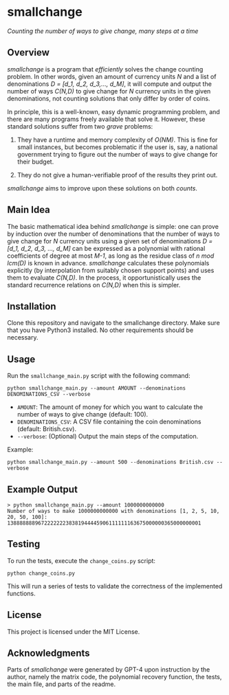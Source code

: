 # smallchange
*Counting the number of ways to give change, many steps at a time*

## Overview

*smallchange* is a program that *efficiently* solves the change counting problem. In other words, given an amount of currency units *N* and a list of denominations *D = [d_1, d_2, d_3,..., d_M]*, it will compute and output the number of ways *C(N,D)* to give change for *N* currency units in the given denominations, not counting solutions that only differ by order of coins.

In principle, this is a well-known, easy dynamic programming problem, and there are many programs freely available that solve it. However, these standard solutions suffer from two *grave* problems:

1. They have a runtime and memory complexity of *O(NM)*. This is fine for small instances, but becomes problematic if the user is, say, a national government trying to figure out the number of ways to give change for their budget.

2. They do not give a human-verifiable proof of the results they print out.

*smallchange* aims to improve upon these solutions on both *counts*.

## Main Idea

The basic mathematical idea behind *smallchange* is simple: one can prove by induction over the number of denominations that the number of ways to give change for *N* currency units using a given set of denominations *D = [d_1, d_2, d_3, ..., d_M]* can be expressed as a polynomial with rational coefficients of degree at most *M-1*, as long as the residue class of *n mod lcm(D)* is known in advance. *smallchange* calculates these polynomials explicitly (by interpolation from suitably chosen support points) and uses them to evaluate *C(N,D)*. In the process, it opportunistically uses the standard recurrence relations on *C(N,D)* when this is simpler. 

## Installation

Clone this repository and navigate to the smallchange directory. Make sure that you have Python3 installed. No other requirements should be necessary.

## Usage

Run the `smallchange_main.py` script with the following command:

```
python smallchange_main.py --amount AMOUNT --denominations DENOMINATIONS_CSV --verbose
```

- `AMOUNT`: The amount of money for which you want to calculate the number of ways to give change (default: 100).
- `DENOMINATIONS_CSV`: A CSV file containing the coin denominations (default: British.csv).
- `--verbose`: (Optional) Output the main steps of the computation.

Example:

```
python smallchange_main.py --amount 500 --denominations British.csv --verbose
```

## Example Output

```
> python smallchange_main.py --amount 1000000000000
Number of ways to make 1000000000000 with denominations [1, 2, 5, 10, 20, 50, 100]: 138888888967222222238381944445906111111163675000000365000000001
```

## Testing

To run the tests, execute the `change_coins.py` script:

```
python change_coins.py
```

This will run a series of tests to validate the correctness of the implemented functions.

## License

This project is licensed under the MIT License.

## Acknowledgments

Parts of *smallchange* were generated by GPT-4 upon instruction by the author, namely the matrix code, the polynomial recovery function, the tests, the main file, and parts of the readme.
